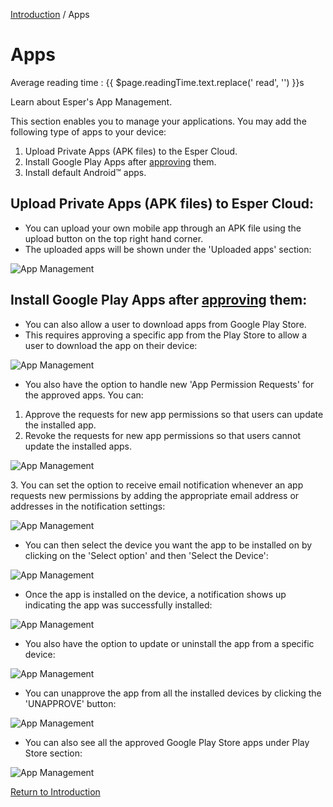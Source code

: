 [Introduction](../index.md) / Apps

# Apps
<div class="avg-reading-time" style="margin-top: 0rem;">Average reading time : {{ $page.readingTime.text.replace(' read', '') }}s</div>


Learn about Esper's App Management.

This section enables you to manage your applications. You may add the following type of apps to your device:

1.  Upload Private Apps (APK files) to the Esper Cloud.
2.  Install Google Play Apps after [approving](../device-template/how-approve-google-play-store-app/index.md) them.
3.  Install default Android™ apps.

## Upload Private Apps (APK files) to Esper Cloud:

*   You can upload your own mobile app through an APK file using the upload button on the top right hand corner.
*   The uploaded apps will be shown under the 'Uploaded apps' section:

![App Management](https://documentation-media.s3.amazonaws.com/images/1_AM.width-800.png?AWSAccessKeyId=AKIAJHOTEM5S4GAN2SGA)

## Install Google Play Apps after [approving](../device-template/how-approve-google-play-store-app/index.md) them:

*   You can also allow a user to download apps from Google Play Store.
*   This requires approving a specific app from the Play Store to allow a user to download the app on their device:

![App Management](https://documentation-media.s3.amazonaws.com/images/5_DT.width-800.png?AWSAccessKeyId=AKIAJHOTEM5S4GAN2SGA)

*   You also have the option to handle new 'App Permission Requests' for the approved apps. You can:

1.  Approve the requests for new app permissions so that users can update the installed app.
2.  Revoke the requests for new app permissions so that users cannot update the installed apps.

![App Management](https://documentation-media.s3.amazonaws.com/images/4_PW.width-800.png?AWSAccessKeyId=AKIAJHOTEM5S4GAN2SGA)

3\. You can set the option to receive email notification whenever an app requests new permissions by adding the appropriate email address or addresses in the notification settings:

![App Management](https://documentation-media.s3.amazonaws.com/images/9_PW.width-800.png?AWSAccessKeyId=AKIAJHOTEM5S4GAN2SGA)

*   You can then select the device you want the app to be installed on by clicking on the 'Select option' and then 'Select the Device':

![App Management](https://documentation-media.s3.amazonaws.com/images/5_AM.width-800.png?AWSAccessKeyId=AKIAJHOTEM5S4GAN2SGA)

*   Once the app is installed on the device, a notification shows up indicating the app was successfully installed:

![App Management](https://documentation-media.s3.amazonaws.com/images/6_AM.width-800.png?AWSAccessKeyId=AKIAJHOTEM5S4GAN2SGA)

*   You also have the option to update or uninstall the app from a specific device:

![App Management](https://documentation-media.s3.amazonaws.com/images/7_AM.width-800.png?AWSAccessKeyId=AKIAJHOTEM5S4GAN2SGA)

*   You can unapprove the app from all the installed devices by clicking the 'UNAPPROVE' button:

![App Management](https://documentation-media.s3.amazonaws.com/images/5_PW.width-800.png?AWSAccessKeyId=AKIAJHOTEM5S4GAN2SGA)

*   You can also see all the approved Google Play Store apps under Play Store section:

![App Management](https://documentation-media.s3.amazonaws.com/images/1_AM.width-800.png?AWSAccessKeyId=AKIAJHOTEM5S4GAN2SGA)

[Return to Introduction](../index.md)
